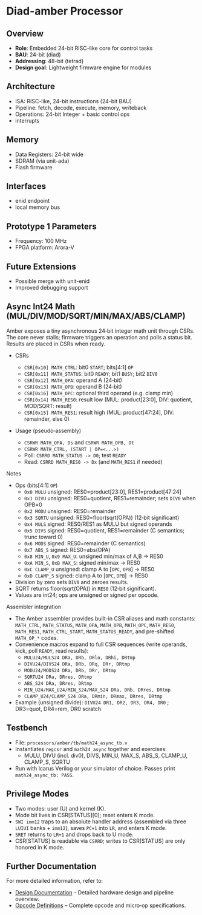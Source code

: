 # Diad-amber Processor

## Overview

- **Role**: Embedded 24-bit RISC-like core for control tasks
- **BAU**: 24-bit (diad)
- **Addressing**: 48-bit (tetrad)
- **Design goal**: Lightweight firmware engine for modules

## Architecture

- ISA: RISC-like, 24-bit instructions (24-bit BAU)
- Pipeline: fetch, decode, execute, memory, writeback
- Operations: 24-bit Integer + basic control ops
- interrupts

## Memory

- Data Registers: 24-bit wide
- SDRAM (via unit-ada)
- Flash firmware

## Interfaces

- enid endpoint
- local memory bus

## Prototype 1 Parameters

- Frequency: 100 MHz
- FPGA platform: Arora-V

## Future Extensions

- Possible merge with unit-enid
- Improved debugging support

## Async Int24 Math (MUL/DIV/MOD/SQRT/MIN/MAX/ABS/CLAMP)

Amber exposes a tiny asynchronous 24‑bit integer math unit through CSRs. The core never stalls; firmware triggers an operation and polls a status bit. Results are placed in CSRs when ready.

- CSRs
  - `CSR[0x10] MATH_CTRL`: bit0 `START`; bits[4:1] `OP`
  - `CSR[0x11] MATH_STATUS`: bit0 `READY`; bit1 `BUSY`; bit2 `DIV0`
  - `CSR[0x12] MATH_OPA`: operand A (24‑bit)
  - `CSR[0x13] MATH_OPB`: operand B (24‑bit)
  - `CSR[0x16] MATH_OPC`: optional third operand (e.g. clamp min)
  - `CSR[0x14] MATH_RES0`: result low (MUL: product[23:0], DIV: quotient, MOD/SQRT: result)
  - `CSR[0x15] MATH_RES1`: result high (MUL: product[47:24], DIV: remainder, else 0)

- Usage (pseudo‑assembly)
  - `CSRWR MATH_OPA, Ds` and `CSRWR MATH_OPB, Dt`
  - `CSRWR MATH_CTRL, (START | OP=<...>)`
  - Poll: `CSRRD MATH_STATUS -> D0`; test `READY`
  - Read: `CSRRD MATH_RES0 -> Dx` (and `MATH_RES1` if needed)

Notes

- Ops (bits[4:1] `OP`)
  - `0x0 MULU` unsigned: RES0=product[23:0], RES1=product[47:24]
  - `0x1 DIVU` unsigned: RES0=quotient, RES1=remainder; sets `DIV0` when OPB=0
  - `0x2 MODU` unsigned: RES0=remainder
  - `0x3 SQRTU` unsigned: RES0=floor(sqrt(OPA)) (12‑bit significant)
  - `0x4 MULS` signed: RES0/RES1 as MULU but signed operands
  - `0x5 DIVS` signed: RES0=quotient, RES1=remainder (C semantics; trunc toward 0)
  - `0x6 MODS` signed: RES0=remainder (C semantics)
  - `0x7 ABS_S` signed: RES0=abs(OPA)
  - `0x8 MIN_U`, `0x9 MAX_U`: unsigned min/max of A,B → RES0
  - `0xA MIN_S`, `0xB MAX_S`: signed min/max → RES0
  - `0xC CLAMP_U` unsigned: clamp A to [`OPC`, `OPB`] → RES0
  - `0xD CLAMP_S` signed: clamp A to [`OPC`, `OPB`] → RES0
- Division by zero sets `DIV0` and zeroes results.
- SQRT returns floor(sqrt(OPA)) in `RES0` (12‑bit significant).
- Values are int24; ops are unsigned or signed per opcode.

Assembler integration

- The Amber assembler provides built-in CSR aliases and math constants: `MATH_CTRL`, `MATH_STATUS`, `MATH_OPA`, `MATH_OPB`, `MATH_OPC`, `MATH_RES0`, `MATH_RES1`, `MATH_CTRL_START`, `MATH_STATUS_READY`, and pre-shifted `MATH_OP_*` codes.
- Convenience macros expand to full CSR sequences (write operands, kick, poll `READY`, read results):
  - `MULU24/MULS24 DRa, DRb, DRlo, DRhi, DRtmp`
  - `DIVU24/DIVS24 DRa, DRb, DRq, DRr, DRtmp`
  - `MODU24/MODS24 DRa, DRb, DRr, DRtmp`
  - `SQRTU24 DRa, DRres, DRtmp`
  - `ABS_S24 DRa, DRres, DRtmp`
  - `MIN_U24/MAX_U24/MIN_S24/MAX_S24 DRa, DRb, DRres, DRtmp`
  - `CLAMP_U24/CLAMP_S24 DRa, DRmin, DRmax, DRres, DRtmp`
- Example (unsigned divide): `DIVU24 DR1, DR2, DR3, DR4, DR0`  ; DR3=quot, DR4=rem, DR0 scratch

## Testbench

- File: `processors/amber/tb/math24_async_tb.v`
- Instantiates `regcsr` and `math24_async` together and exercises:
  - MULU, DIVU (incl. div0), DIVS, MIN_U, MAX_S, ABS_S, CLAMP_U, CLAMP_S, SQRTU
- Run with Icarus Verilog or your simulator of choice. Passes print `math24_async_tb: PASS`.

## Privilege Modes

- Two modes: user (U) and kernel (K).
- Mode bit lives in CSR\[STATUS\]\[0\]; reset enters K mode.
- `SWI imm12` traps to an absolute handler address (assembled via three `LUIUI` banks + `imm12`), saves `PC+1` into `LR`, and enters K mode.
- `SRET` returns to `LR+1` and drops back to U mode.
- CSR\[STATUS\] is readable via `CSRRD`; writes to CSR\[STATUS\] are only honored in K mode.

## Further Documentation

For more detailed information, refer to:

- [Design Documentation](./design/design.md) – Detailed hardware design and pipeline overview.
- [Opcode Definitions](./design/opcode.md) – Complete opcode and micro‑op specifications.
